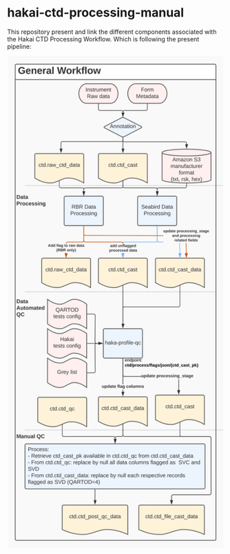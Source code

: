 # hakai-ctd-processing-manual

This repository present and link the different components associated with the Hakai CTD Processing Workflow. Which is following the present pipeline:

<p align="center">
<img src="Hakai-ctd-processing-workflow-figure-1-summary.png" alt="Summary Workflow" width="500"/>
</p>
